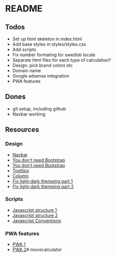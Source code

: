 # README

## Todos
* Set up html skeleton in index.html
* Add base styles in styles/styles.css
* Add scripts
* Fix number formating for swedish locale
* Separate html files for each type of calculation?
* Design: pick brand colors etc
* Domain name
* Google adsense integration
* PWA features

## Dones
* git setup, including github
* Navbar working


## Resources
### Design
* [Navbar](https://www.aleksandrhovhannisyan.com/blog/responsive-navbar-tutorial/)
* [You don't need Bootstrap](https://davidhartsough.com/you-dont-need-bootstrap/)
* [You don't need Bootstrap](https://github.com/davidhartsough/you-dont-need-bootstrap)
* [Tooltips](https://www.w3schools.com/howto/howto_css_tooltip.asp)
* [Column](https://developer.mozilla.org/en-US/docs/Web/CSS/Layout_cookbook/Column_layouts)
* [Fix light-dark themeing part 1](https://developer.mozilla.org/en-US/docs/Web/CSS/color_value/light-dark)
* [Fix light-dark themeing part 2](https://developer.mozilla.org/en-US/docs/Web/CSS/@media/prefers-color-scheme)


### Scripts
* [Javascript structure 1](https://gomakethings.com/how-i-structure-my-javascript-projects-in-2022/)
* [Javascript structure 2](https://www.taniarascia.com/javascript-mvc-todo-app/)
* [Javascript Conventions](https://developer.mozilla.org/en-US/docs/MDN/Writing_guidelines/Code_style_guide/JavaScript)

### PWA features
* [PWA 1](https://developer.mozilla.org/en-US/docs/Web/Progressive_web_apps)
* [PWA 2](https://developer.mozilla.org/en-US/docs/Web/Progressive_web_apps/Tutorials)# movecalculator
